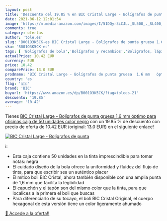 ```yaml
---
layout: post
title: 'Descuento del 19.85 % en BIC Cristal Large - Bolígrafos de punta '
date: 2021-06-12 12:01:54
image: 'https://m.media-amazon.com/images/I/51DQyr3iCJL._SL500_._SL400_.jpg'
comments: true
category: ofertas
author: 'tole.es'
slug: 'B001O3K5CK-es BIC Cristal Large - Bolígrafos de punta gruesa 1.6 mm...'
sku: 'B001O3K5CK-es'
tags: [ 'Bolígrafos de bola','Bolígrafos y recambios','Bolígrafos, lápices y útiles de escritura','Oficina y papelería','bic','bolígrafos','cristal', ]
actualPrice: 10.42 EUR
currency: EUR
price: 10.42
comparePrice: 13.0 EUR
prodname: 'BIC Cristal Large - Bolígrafos de punta gruesa  1.6 mm   óptimo para oficinas  caja de 50 unidades  color negro'
country: 'es'
flag: '🇪🇸'
brand: 'BIC'
buyurl: 'https://www.amazon.es/dp/B001O3K5CK/?tag=tolees-21'
descuento: '19.85'
average: '10.42'
---
```


Tienes [BIC Cristal Large - Bolígrafos de punta gruesa  1.6 mm   óptimo para oficinas  caja de 50 unidades  color negro](https://www.amazon.es/dp/B001O3K5CK/?tag=tolees-21) con un 19.85 % de descuento con precio de oferta de 10.42 EUR (original: 13.0 EUR) en el siguiente enlace!

[![BIC Cristal Large - Bolígrafos de punta ](https://m.media-amazon.com/images/I/51DQyr3iCJL._SL500_._SL400_.jpg)](https://www.amazon.es/dp/B001O3K5CK/?tag=tolees-21)

ℹ️:

- Esta caja contiene 50 unidades en la tinta imprescindible para tomar notas: negra
- El cuidado diseño de la bola ofrece la uniformidad y fluidez del flujo de tinta, para que escribir sea un auténtico placer
- El mítico boli BIC Cristal, ahora también disponible con una amplia punta de 1,6 mm que facilita la legibilidad
- El capuchón y el tapón son del mismo color que la tinta, para que localices a la primera el boli que buscas
- Para diferenciarlo de su tocayo, el boli BIC Cristal Original, el cuerpo hexagonal de esta versión tiene un color ligeramente ahumado

[🛒 Accede a la oferta!!](https://www.amazon.es/dp/B001O3K5CK/?tag=tolees-21)

